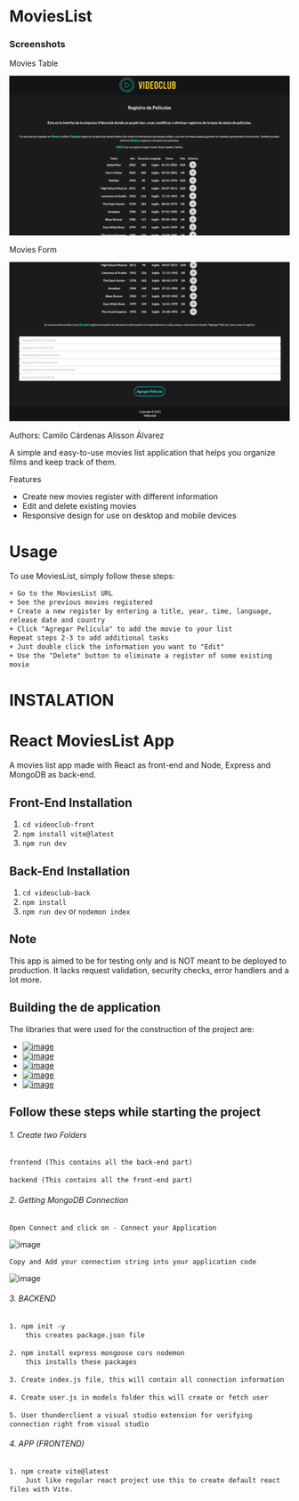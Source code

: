 # MoviesList

### Screenshots
 
 Movies Table
 
![image](https://github.com/Camicardenasp/videoclub-front/blob/main/public/Readme%20Images/VideoclubTable.png)

Movies Form

![image](https://github.com/Camicardenasp/videoclub-front/blob/main/public/Readme%20Images/VideoClubForm.png)



Authors: Camilo Cárdenas
         Alisson Álvarez

A simple and easy-to-use movies list application that helps you organize films and keep track of them.

Features

   + Create new movies register with different information
   + Edit and delete existing movies
   + Responsive design for use on desktop and mobile devices
   
# Usage

To use MoviesList, simply follow these steps:

    + Go to the MoviesList URL
    + See the previous movies registered
    + Create a new register by entering a title, year, time, language, release date and country
    + Click "Agregar Película" to add the movie to your list
    Repeat steps 2-3 to add additional tasks
    + Just double click the information you want to "Edit" 
    + Use the "Delete" button to eliminate a register of some existing movie

# INSTALATION

# React MoviesList App
A movies list app made with React as front-end and Node, Express and MongoDB as back-end.

## Front-End Installation
1. `cd videoclub-front`
2. `npm install vite@latest`
3. `npm run dev`

## Back-End Installation
1. `cd videoclub-back`
2. `npm install`
3. `npm run dev` or `nodemon index`

## Note
This app is aimed to be for testing only and is NOT meant to be deployed to production. It lacks request validation, security checks, error handlers and a lot more.

## Building the de application

The libraries that were used for the construction of the project are:

* <a href="https://reactjs.org">![image](https://user-images.githubusercontent.com/50422794/211116164-7b79fadd-869a-43e3-8053-a224f080f9c2.png)</a>
* <a href="https://expressjs.com/es/">![image](https://user-images.githubusercontent.com/50422794/215832140-54a86230-4ede-459c-82e3-5c05ee219f10.png)</a>
* <a href="https://www.mongodb.com/">![image](https://user-images.githubusercontent.com/50422794/215832681-e822e2d6-ae97-4c63-9d0b-be6c36a2eda1.png)</a>
* <a href="https://nodejs.org/es/">![image](https://user-images.githubusercontent.com/50422794/215834151-4c767188-7bfa-406e-9967-9c07dc4f737f.png)</a>
* <a href="https://www.npmjs.com/package/axios">![image](https://user-images.githubusercontent.com/50422794/215833618-06eef285-0ac3-46be-ac0c-44bc311dc823.png)
</a>

## Follow these steps while starting the project

###### 1.  Create two Folders

    frontend (This contains all the back-end part)
  
    backend (This contains all the front-end part)
  
###### 2.  Getting MongoDB Connection

    Open Connect and click on - Connect your Application
    
  ![image](https://user-images.githubusercontent.com/76637730/174515425-a6b7db82-5cd3-4cc3-9b27-ecad8e395983.png)
  
    Copy and Add your connection string into your application code
    
  ![image](https://user-images.githubusercontent.com/76637730/174516230-232c6be6-d00b-4067-b15e-1f9cf9c57784.png)

  
###### 3.  BACKEND

    1. npm init -y
        this creates package.json file
        
    2. npm install express mongoose cors nodemon
        this installs these packages
        
    3. Create index.js file, this will contain all connection information
    
    4. Create user.js in models folder this will create or fetch user
    
    5. User thunderclient a visual studio extension for verifying connection right from visual studio
  
###### 4.  APP (FRONTEND)

    1. npm create vite@latest 
        Just like regular react project use this to create default react files with Vite.
 
